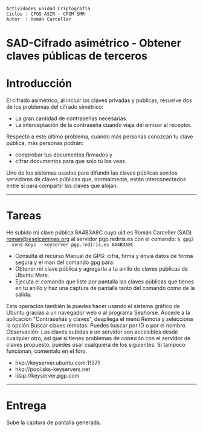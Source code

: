 

```
﻿Actividades unidad Criptografía
Ciclos : CFGS ASIR - CFGM SMR
Autor  : Román Carceller
```

# SAD-Cifrado asimétrico - Obtener claves públicas de terceros

# Introducción

El cifrado asimétrico, al incluir las claves privadas y públicas, resuelve dos de los problemas del cifrado simétrico:
* La gran cantidad de contraseñas necesarias.
* La interceptación de la contraseña cuando viaja del emisor al receptor.

Respecto a este último problema, cuando más personas conozcan tu clave pública, más personas podrán:
* comprobar tus documentos firmados y
* cifrar documentos para que solo tú los veas.

Uno de los sistemas usados para difundir las claves públicas son los servidores de claves públicas que, normalmente, están interconectados entre sí para compartir las claves que alojan.

---

# Tareas

He subido mi clave pública 8A4B3A8C cuyo uid es Román Carceller (SAD) <roman@ieselcaminas.org> al servidor pgp.rediris.es con el comando:
`$ gpg2 --send-keys --keyserver pgp.rediris.es 8A4B3A8C`

* Consulta el recurso Manual de GPG: cifra, firma y envía datos de forma segura y el man del comando gpg para:
* Obtener mi clave pública y agregarla a tu anillo de claves públicas de Ubuntu Mate.
* Ejecuta el comando que liste por pantalla las claves públicas que tienes en tu anillo y haz una captura de pantalla tanto del comando como de la salida.

Esta operación también la puedes hacer usando el sistema gráfico de Ubuntu gracias a un navegador web o al programa Seahorse. Accede a la aplicación "Contraseñás y claves", despliega el menú Remota y selecciona la opción Buscar claves remotas. Puedes buscar por ID o por el nombre.
Observación: Las claves subidas a un servidor son accesibles desde cualquier otro, así que si tienes problemas de conexión con el servidor de claves propuesto, puedes usar cualquiera de los siguientes. Si tampoco funcionan, coméntalo en el foro.

* hkp://keyserver.ubuntu.com:11371
* hkp://pool.sks-keyservers.net
* ldap://keyserver.pgp.com

---

# Entrega
Sube la captura de pantalla generada.
